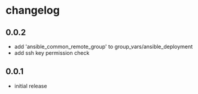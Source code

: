 # changelog

## 0.0.2
- add 'ansible_common_remote_group' to group_vars/ansible_deployment
- add ssh key permission check

## 0.0.1
- initial release
